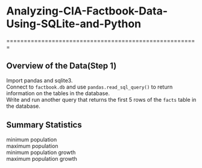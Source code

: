# Analyzing-CIA-Factbook-Data-Using-SQLite-and-Python
=======================================================

Overview of the Data(Step 1)
-------------------------------------------------------
Import pandas and sqlite3.<br>
Connect to `factbook.db` and use `pandas.read_sql_query()` to return information on the tables in the database.<br>
Write and run another query that returns the first 5 rows of the `facts` table in the database.<br>

Summary Statistics
-------------------------------------------------------
minimum population<br>
maximum population<br>
minimum population growth<br>
maximum population growth<br>
